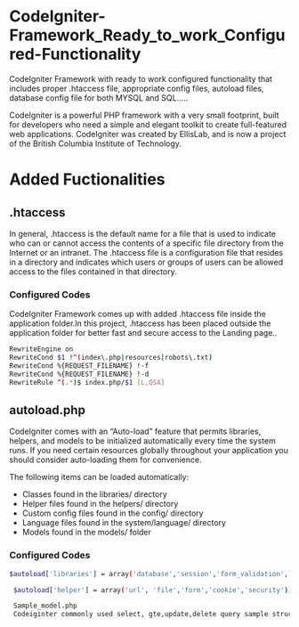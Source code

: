# CodeIgniter-Framework_Ready_to_work_Configured-Functionality
CodeIgniter Framework with ready to work configured functionality that includes proper .htaccess file, appropriate config files, autoload files, database config file for both MYSQL and SQL.....


CodeIgniter is a powerful PHP framework with a very small footprint,
built for developers who need a simple and elegant toolkit to create full-featured web applications.
CodeIgniter was created by EllisLab, and is now a project of the British Columbia Institute of Technology.


#  Added Fuctionalities

## .htaccess 
In general, .htaccess is the default name for a file that is used to indicate
who can or cannot access the contents of a specific file directory from the Internet or an intranet. 
The .htaccess file is a configuration file that resides in a directory and indicates
which users or groups of users can be allowed access to the files contained in that directory.
### Configured Codes
CodeIgniter Framework comes up with added .htaccess file inside the application folder.In this project, .htaccess has been placed outside
the application folder for better fast and secure access to the Landing page..

```sh
RewriteEngine on
RewriteCond $1 !^(index\.php|resources|robots\.txt)
RewriteCond %{REQUEST_FILENAME} !-f
RewriteCond %{REQUEST_FILENAME} !-d
RewriteRule ^(.*)$ index.php/$1 [L,QSA]
```

## autoload.php

CodeIgniter comes with an “Auto-load” feature that permits libraries, helpers, and models to be initialized automatically every time the system runs. If you need certain resources globally throughout your application you should consider auto-loading them for convenience.

The following items can be loaded automatically:

- Classes found in the libraries/ directory
- Helper files found in the helpers/ directory
- Custom config files found in the config/ directory
- Language files found in the system/language/ directory
- Models found in the models/ folder

### Configured Codes
```sh
$autoload['libraries'] = array('database','session','form_validation','user_agent','pagination');

 $autoload['helper'] = array('url', 'file','form','cookie','security');

 Sample_model.php
 Codeiginter commonly used select, gte,update,delete query sample structures 
 
